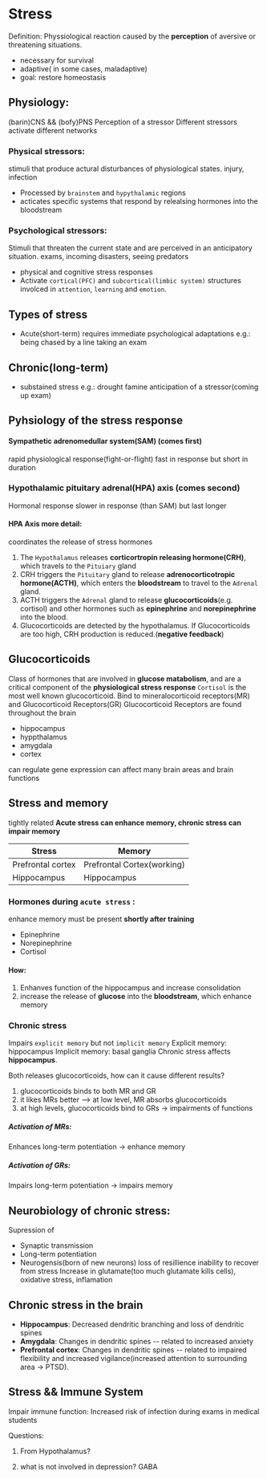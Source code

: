 # Stress
Definition: Physsiological reaction caused by the __perception__ of aversive or threatening situations.
 - necessary for survival
 - adaptive( in some cases, maladaptive)
 - goal: restore homeostasis

## Physiology:
(barin)CNS && (bofy)PNS
Perception of a stressor
Different stressors activate different networks

### Physical stressors:
stimuli that produce actural disturbances of physiological states.
injury, infection
 - Processed by `brainstem` and `hypythalamic` regions
 - acticates specific systems that respond by relealsing hormones into the bloodstream

### Psychological stressors:
Stimuli that threaten the current state and are perceived in an anticipatory situation.
exams, incoming disasters, seeing predators
 - physical and cognitive stress responses
 - Activate `cortical(PFC)` and `subcortical(limbic system)` structures involced in `attention`, `learning` and `emotion`.

## Types of stress
 - Acute(short-term)
 requires immediate psychological adaptations
 e.g.:
    being chased by a line
    taking an exam
## Chronic(long-term)
 - substained stress
 e.g.:
    drought
    famine
    anticipation of a stressor(coming up exam)

## Pyhsiology of the stress response
#### Sympathetic adrenomedullar system(SAM) (comes first)
 rapid physiological response(fight-or-flight)
 fast in response but short in duration
 ### Hypothalamic pituitary adrenal(HPA) axis (comes second)
 Hormonal response
 slower in response (than SAM) but last longer

#### HPA Axis more detail:
coordinates the release of stress hormones
1. The `Hypothalamus` releases __corticortropin releasing hormone(CRH)__, which travels to the `Pituiary` gland
2. CRH triggers the `Pituitary` gland to release __adrenocorticotropic hormone(ACTH)__, which enters the __bloodstream__ to travel to the `Adrenal` gland.
3. ACTH triggers  the `Adrenal` gland to release __glucocorticoids__(e.g. cortisol) and other hormones such as __epinephrine__ and __norepinephrine__ into the blood.
4. Glucocorticoids are detected by the hypothalamus. If Glucocorticoids are too high, CRH production is reduced.(__negative feedback__)


## Glucocorticoids
Class of hormones that are involved in __glucose matabolism__, and are a critical component of the __physiological stress response__
`Cortisol` is the most well known glucocorticoid.
Bind to mineralocorticoid receptors(MR) and Glucocorticoid Receptors(GR)
Glucocorticoid Receptors are found throughout the brain
 - hippocampus
 - hyppthalamus
 - amygdala
 - cortex

can regulate gene expression
can affect many brain areas and brain functions

## Stress and memory
tightly related
__Acute stress can enhance memory, chronic stress can impair memory__

| Stress | Memory |
|---|---|
| Prefrontal cortex | Prefrontal Cortex(working) |
| Hippocampus | Hippocampus |

### Hormones during `acute stress` :
enhance memory
must be present __shortly after training__
- Epinephrine
- Norepinephrine
- Cortisol
#### How:
1. Enhanves function of the hippocampus and increase consolidation
2. increase the release of __glucose__ into the __bloodstream__, which enhance memory            

### Chronic stress
Impairs `explicit memory` but not `implicit memory`
Explicit memory: hippocampus
Implicit memory: basal ganglia
Chronic stress affects __hippocampus__.

Both releases glucocorticoids, how can it cause different results?
1. glucocorticoids binds to both MR and GR
2. it likes MRs better --> at low level, MR absorbs glucocorticoids
3. at high levels, glucocorticoids bind to GRs -> impairments of functions

##### Activation of MRs:
Enhances long-term potentiation -> enhance memory

##### Activation of GRs:
Impairs long-term potentiation -> impairs memory

## Neurobiology of chronic stress:
Supression of
 - Synaptic transmission
 - Long-term potentiation
 - Neurogensis(born of new neurons)
 loss of resillience
 inability to recover from stress
Increase in glutamate(too much glutamate kills cells), oxidative stress, inflamation

## Chronic stress in the brain
 - __Hippocampus__: Decreased dendritic branching and loss of dendritic spines
 - __Amygdala__: Changes in dendritic spines -- related to increased anxiety
 - __Prefrontal cortex__: Changes in dendritic spines -- related to impaired flexibility and increased vigilance(increased attention to surrounding area -> PTSD).

## Stress && Immune System
Impair immune function:
 Increased risk of infection during exams in medical students




Questions:
1. From Hypothalamus?

2. what is not involved in depression? GABA
